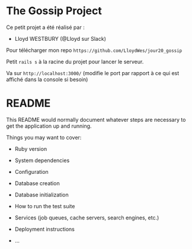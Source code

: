 # The Gossip Project
Ce petit projet a été réalisé par :
- Lloyd WESTBURY (@Lloyd sur Slack)

Pour télécharger mon repo
`https://github.com/LloydWes/jour20_gossip`

Petit `rails s` à la racine du projet pour lancer le serveur.

Va sur `http://localhost:3000/` (modifie le port par rapport à ce qui est affiché dans la console si besoin)

# README

This README would normally document whatever steps are necessary to get the
application up and running.

Things you may want to cover:

* Ruby version

* System dependencies

* Configuration

* Database creation

* Database initialization

* How to run the test suite

* Services (job queues, cache servers, search engines, etc.)

* Deployment instructions

* ...
